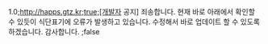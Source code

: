 1.0;http://happs.gtz.kr;true;[개발자 공지] 죄송합니다. 현재 바로 아래에서 확인할 수 있듯이 식단표기에 오류가 발생하고 있습니다. 수정해서 바로 업데이트 할 수 있도록 하겠습니다. 감사합니다. ;false
